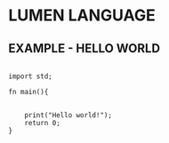 # LUMEN LANGUAGE

## EXAMPLE - HELLO WORLD

```lumen

import std;

fn main(){
	

	print("Hello world!");
	return 0;
}

```